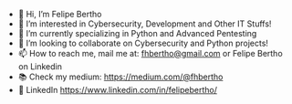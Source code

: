 - 👋 Hi, I’m Felipe Bertho
- 👀 I’m interested in Cybersecurity, Development and Other IT Stuffs!
- 🌱 I’m currently specializing in Python and Advanced Pentesting
- 💞️ I’m looking to collaborate on Cybersecurity and Python projects!
- 📫 How to reach me, mail me at: fhbertho@gmail.com or Felipe Bertho on Linkedin
- 📚 Check my medium: https://medium.com/@fhbertho
- 💼 LinkedIn https://www.linkedin.com/in/felipebertho/

<!---
fhbertho/fhbertho is a ✨ special ✨ repository because its `README.md` (this file) appears on your GitHub profile.
You can click the Preview link to take a look at your changes.
--->
